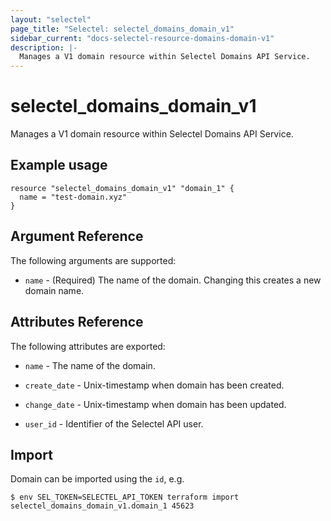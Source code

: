 ```yaml
---
layout: "selectel"
page_title: "Selectel: selectel_domains_domain_v1"
sidebar_current: "docs-selectel-resource-domains-domain-v1"
description: |-
  Manages a V1 domain resource within Selectel Domains API Service.
---
```


# selectel\_domains\_domain\_v1

Manages a V1 domain resource within Selectel Domains API Service.

## Example usage

```hcl
resource "selectel_domains_domain_v1" "domain_1" {
  name = "test-domain.xyz"
}
```

## Argument Reference

The following arguments are supported:

* `name` - (Required) The name of the domain.
  Changing this creates a new domain name.

## Attributes Reference

The following attributes are exported:

* `name` - The name of the domain.

* `create_date` - Unix-timestamp when domain has been created.

* `change_date` - Unix-timestamp when domain has been updated.

* `user_id` - Identifier of the Selectel API user.

## Import

Domain can be imported using the `id`, e.g.

```shell
$ env SEL_TOKEN=SELECTEL_API_TOKEN terraform import selectel_domains_domain_v1.domain_1 45623
```
